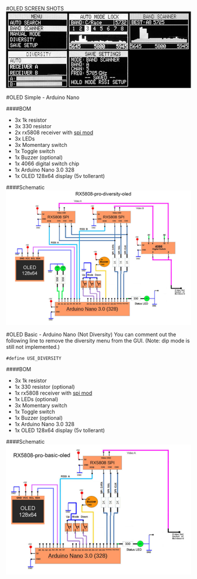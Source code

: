 #OLED SCREEN SHOTS
![alt text](img/screens-oled.jpg)

#OLED Simple - Arduino Nano

####BOM
- 3x 1k resistor
- 3x 330 resistor
- 2x rx5808 receiver with [spi mod](rx5808-spi-mod.md)
- 3x LEDs
- 3x Momentary switch
- 1x Toggle switch
- 1x Buzzer (optional)
- 1x 4066 digital switch chip
- 1x Arduino Nano 3.0 328
- 1x OLED 128x64 display (5v tollerant)

####Schematic
![alt text](img/rx5808-pro-diversity-schematic-simple-oled.jpg)

#OLED Basic - Arduino Nano (Not Diversity)
You can comment out the following line to remove the diversity menu from the GUI. (Note: dip mode is still not implemented.)
```
#define USE_DIVERSITY
```

####BOM
- 3x 1k resistor
- 1x 330 resistor (optional)
- 1x rx5808 receiver with [spi mod](rx5808-spi-mod.md)
- 1x LEDs (optional)
- 3x Momentary switch
- 1x Toggle switch
- 1x Buzzer (optional)
- 1x Arduino Nano 3.0 328
- 1x OLED 128x64 display (5v tollerant)

####Schematic
![alt text](img/rx5808-pro-original-schematic-oled.jpg)
